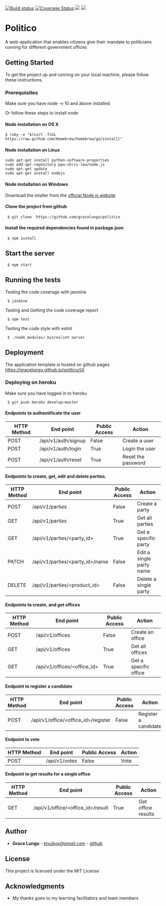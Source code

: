 <p> <a href='https://travis-ci.com/gracelungu/politico'><img src='https://travis-ci.com/gracelungu/politico.svg?branch=develop' alt='Build status' /></a>   <a href='https://coveralls.io/github/gracelungu/politico?branch=develop'><img src='https://coveralls.io/repos/github/gracelungu/politico/badge.svg?branch=develop&kill_cache=1' alt='Coverage Status' /></a>   <a href="https://codeclimate.com/github/gracelungu/politico/maintainability"><img src="https://api.codeclimate.com/v1/badges/34cfd0c34cd614c8481e/maintainability" /></a>   <a href="https://codeclimate.com/github/gracelungu/politico/test_coverage"><img src="https://api.codeclimate.com/v1/badges/34cfd0c34cd614c8481e/test_coverage" /></a></p>

# Politico

A web-application that enables citizens give their mandate to politicians running for different government offices

## Getting Started

To get the project up and running on your local machine, please follow these instructions.

### Prerequisites

Make sure you have node -v 10 and above installed.

Or follow these steps to install node

#### Node installation on OS X
    $ ruby -e "$(curl -fsSL https://raw.github.com/Homebrew/homebrew/go/install)"

#### Node installation on Linux

    sudo apt-get install python-software-properties
    sudo add-apt-repository ppa:chris-lea/node.js
    sudo apt-get update
    sudo apt-get install nodejs

#### Node installation on Windows

Download the intaller from the [official Node.js website](http://nodejs.org/) 

#### Clone the project from github

```
 $ git clone  https://github.com/gracelungu/politico
```
#### Install the required dependencies found in package.json

```
 $ npm install
```

## Start the server

```
 $ npm start
```

## Running the tests

Testing the code coverage with jasmine 
```
 $ jasmine
```
Testing and Getting the code coverage report 
```
 $ npm test
```
Testing the code style with eslint
```
 $ ./node_modules/.bin/eslint server
```
## Deployment

The application template is hosted on github pages
<a href="https://gracelungu.github.io/politico/UI">https://gracelungu.github.io/politico/UI</a>

### Deploying on heroku
Make sure you have logged in to heroku
```
 $ git push heroku develop:master
```

#### Endpoints to authentificate the user
HTTP Method|End point | Public Access|Action
-----------|----------|--------------|------
POST | /api/v1/auth/signup | False | Create a user
POST | /api/v1/auth/login | True | Login the user
POST | /api/v1/auth/reset | True | Reset the password

#### Endpoints to create, get, edit and delete parties.
HTTP Method|End point | Public Access|Action
-----------|----------|--------------|------
POST | /api/v1/parties | False | Create a party
GET | /api/v1/parties | True | Get all parties
GET | /api/v1/parties/<party_id> | True | Get a specific party
PATCH | /api/v1/parties/<party_id>/name | False | Edit a single party name
DELETE | /api/v1/parties/<product_id> | False | Delete a single party

#### Endpoints to create, and get offices
HTTP Method|End point | Public Access|Action
-----------|----------|--------------|------
POST | /api/v1/offices | False | Create an office
GET | /api/v1/offices | True | Get all offices
GET | /api/v1/offices/<office_id> | True | Get a specific office

#### Endpoint to register a candidate
HTTP Method|End point | Public Access|Action
-----------|----------|--------------|------
POST | /api/v1/office/<office_id>/register | False | Register a candidate

#### Endpoint to vote
HTTP Method|End point | Public Access|Action
-----------|----------|--------------|------
POST | /api/v1/votes | False | Vote

#### Endpoint to get results for a single office
HTTP Method|End point | Public Access|Action
-----------|----------|--------------|------
GET | /api/v1/office/<office_id>/result | True | Get office results

## Author

* **Grace Lungu** - *kivubox@gmail.com* - [github](https://github.com/gracelungu)

## License

This project is licensed under the MIT License 

## Acknowledgments

* My thanks goes to my learning facilitators and team members
